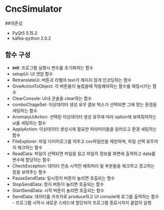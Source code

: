 # CncSimulator

##의존성
* PyQt5 5.15.2
* kafka-python 2.0.2

## 함수 구성
* __init__: 프로그램 실행시 변수를 초기화하는 함수
* setupUi: UI 셋업 함수
* RetranslateUi: 버튼과 라벨의 text가 깨지지 않게 인코딩하는 함수
* GiveActionToObject: 각 버튼들이 눌렸을때 작동해야하는 함수를 매칭시키는 함수
* ClearConsole: UI내 콘솔을 clear하는 함수
* comboChageSet: 이상데이터 생성 유무 콤보 박스가 선택되면 그에 맞는 환경을 세팅하는 함수
* AnomalyUiAction: 선택된 이상데이터 생성 유무에 따라 option에 보여줘야하는 ui를 세팅하는 함수
* ApplyAction: 이상데이터 생성시에 필요한 파라미터들을 읽어오고 환경 세팅하는 함수
* FileExplorer: 파일 다이어로그를 띄우고 csv파일만을 제한하며, 파일 선택 유무까지 체크하는 함수
* ReadData: 파일이 선택되면 파일을 읽고 파일의 정보를 화면에 출력하고 data를 변수에 할당하는 함수
* CheckException: 데이터 전송 시작전 예외처리 될 부분들을 체크하고 경고하는 창을 보여주는 함수
* PauseSendData: 일시정지 버튼이 눌리면 호출되는 함수
* StopSendData: 정지 버튼이 눌리면 호출되는 함수
* StartSendData: 시작 버튼이 눌리면 호출되는 함수
* SendData: 데이터를 카프카로 produce하고 UI console에 로그를 출력하는 함수<br>
            - 프로그램 시작시 새로운 스레드에 할당되어 프로그램 종료시까지 끝없이 실행
